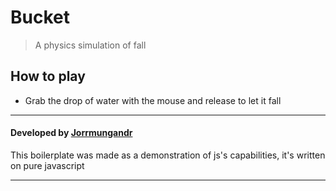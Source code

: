 # Bucket
> A physics simulation of fall

## How to play
- Grab the drop of water with the mouse and release to let it fall

- - -

#### Developed by [Jorrmungandr](https://github.com/Jorrmungandr)

This boilerplate was made as a demonstration of js's capabilities, it's written on pure javascript

- - -